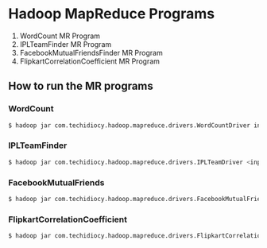 # Hadoop MapReduce Programs
1. WordCount MR Program
2. IPLTeamFinder MR Program
3. FacebookMutualFriendsFinder MR Program
4. FlipkartCorrelationCoefficient MR Program

## How to run the MR programs

### WordCount
```sh
$ hadoop jar com.techidiocy.hadoop.mapreduce.drivers.WordCountDriver input_file_location output_file_location
```

### IPLTeamFinder
```sh
$ hadoop jar com.techidiocy.hadoop.mapreduce.drivers.IPLTeamDriver <input_file_location> <output_file_location>
```

### FacebookMutualFriends
```sh
$ hadoop jar com.techidiocy.hadoop.mapreduce.drivers.FacebookMutualFriendsDriver <input_file_location> <output_file_location>
```

### FlipkartCorrelationCoefficient
```sh
$ hadoop jar com.techidiocy.hadoop.mapreduce.drivers.FlipkartCorrelationCoeffDriver <input_file_location> <output_file_location>
```
